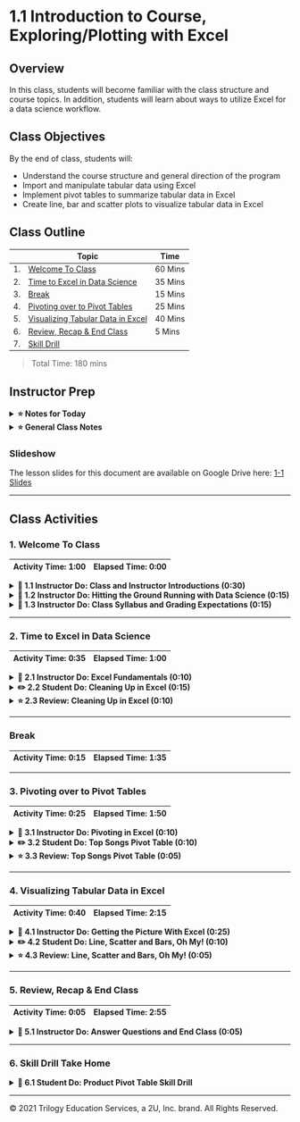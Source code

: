# 1.1 Introduction to Course, Exploring/Plotting with Excel

## Overview

In this class, students will become familiar with the class structure and course topics. In addition, students will learn about ways to utilize Excel for a data science workflow.

## Class Objectives

By the end of class, students will:

* Understand the course structure and general direction of the program
* Import and manipulate tabular data using Excel
* Implement pivot tables to summarize tabular data in Excel
* Create line, bar and scatter plots to visualize tabular data in Excel

## Class Outline

| | Topic | Time |
| -- | -- | -- |
| 1. | [Welcome To Class](#Section1) | 60 Mins |
| 2. | [Time to Excel in Data Science](#Section2) | 35 Mins |
| 3. | [Break](#Break) | 15 Mins |
| 4. | [Pivoting over to Pivot Tables](#Section3) | 25 Mins |
| 5. | [Visualizing Tabular Data in Excel](#Section4) | 40 Mins |
| 6. | [Review, Recap & End Class](#Section5) | 5 Mins |
| 7. | [Skill Drill](#Skill_Drill) | |

> Total Time: 180 mins

## Instructor Prep

<details>
  <summary><strong>⭐ Notes for Today </strong></summary>

* First off, welcome! Thank you for being a part of our program. Because of instructors and TAs like you, we're helping students achieve their goals and creative dreams. You've got a long road ahead and plenty of time to make an impact.

* It's important to set the right tone on the first day, so come to class prepared. You are encouraged to practice aloud at home and think through your presentation carefully. This doesn't mean you need to memorize the lesson word for word, but do become very comfortable with the material. On the first day, students will be more aware of any signs of unpreparedness. Later, when you've established rapport with your students, you can lighten your preparation a bit.

* In today's class, students may say, "Excel is too simple", or they may ask, "when will I ever use this in an actual industry job?" Feel free to provide your own experience or response, but as we as 2U and Netflix put our heads together to create a comprehensive applied data science and engineering boot camp, we identified Excel skills as a critical tool to interface between analysts and management. 

* When the lesson plan calls for files to be sent to students there are a few ways to do so. For the first couple of days it may be easiest to use Slack, but as the files and directories get more complex you may look to try alternate methods such as pushing and pulling from GitHub/GitLab and sending out the link, using a file storage like Google Drive, or zipping up files and continuing to Slack out. Please use whatever method you find most comfortable for sending files out to students.

* For the first units of the course, each Student-Do will include bonus "stretch goals". Any student who has completed the required goals for the activity is encouraged to challenge themselves and attempt the bonuses in the time allotted. These bonuses are designed to further explore the functionality and use-cases of our analytical tools and empower students to expand their technical prowess. Be aware that many of these bonuses will not be directly covered in the previous activities and will require some form of reading through documentation, Stack Overflow or Googling. 

</details>

<details>
  <summary><strong>⭐ General Class Notes </strong></summary>

### General Class Notes

* For each class, you will be provided a Lesson Plan outline (this document), activity folders to accompany each activity (including solved and unsolved versions of the materials), as well as a [slideshow](https://docs.google.com/presentation/d/1ht7k1V51YTw6RDIbqkv_-BThVhxLIG2SG8N9qAfm3Fg/edit#slide=id.g8fb1177054_0_5) that can be used to help facilitate the presentation for the day. You are encouraged to use the slideshow to help students follow along with the class activities and to assist the engagement of students who are more visual learners.

* Feel free to distribute these slides to the students before or after class. However, the links to the slideshows are for instructor-use only. When distributing slides to students, please first export the slides to a PDF file and then send out the PDF file.

* Have fun and enjoy the ride!

</details>

### Slideshow

The lesson slides for this document are available on Google Drive here: [1-1 Slides](https://docs.google.com/presentation/d/1ht7k1V51YTw6RDIbqkv_-BThVhxLIG2SG8N9qAfm3Fg)

---

## Class Activities

### 1. <a name="Section1"></a> Welcome To Class

| Activity Time:       1:00 |  Elapsed Time:      0:00  |
|---------------------------|---------------------------|

<details>
  <summary><strong>📣 1.1 Instructor Do: Class and Instructor Introductions (0:30)</strong></summary>
<br>

The first part of class consists of introductions from the university and program director, instructor and TAs.

Once you and the TAs have given your introductions, have every student in class introduce themselves. Feel free to refer to the slides or come up with questions of your own. Try to keep things lighthearted as students share their backgrounds.

<!---
TODO: **Potential Netflix intro statement**
-->

</details>

<details>
  <summary><strong>📣 1.2 Instructor Do: Hitting the Ground Running with Data Science (0:15)</strong></summary>
<br>


Now that introductions are finished, we'll begin the lesson by providing a glimpse into the past 20 years of data science in industry. Using the slides, cover the following: 

* The landscape of data is far reaching. Within the past 20 years, the collection, storage and analysis of data has experienced unprecedented acceleration and change. So much so that it does not make sense for us to focus on anything data-related prior to the the early 2000's.

  * From the early 2000s through the 2010s, data science seemed like a free-for-all. Everyone had their favorite language, toolkit, proprietary data solution, analysis pipeline, etc.

  * In these times, data scientists would use whichever language had the most robust solution. This meant that they would be expected to use multiple programming languages to complete a simple data workflow: start with a Java or Ruby script to manipulate SQL queries, move to a C or C++ script to perform statistical modelling, and then back to Java or R (cutting edge at the time) to create a visualization or to generate a report.

  * There were no collaborative, open-community forums for programming such as StackOverflow, which meant *hours* of traversing through documentation and then testing each and every step of the way. 
  
* Within the past 10 years Python has changed the entire landscape of data science and programming as a whole.

    * By combining open-source programming and easy to interpret language syntax, Python has become the most popular programming language in the world for data scientists.

    * With higher adoption rates comes more robust libraries and modules for us to use. Many popular data analysis tools in Java, SQL, R and C have been implemented in Python, which simplifies analysis logistics and the number of languages required by a data team.

    * The rise of Stack Overflow has revolutionized programming, troubleshooting and implementation. As a result, best practices become more common and more accessible than ever before.

* The job market has evolved as more and more companies utilize a Python-centric workflow.

  * Across the top 20 skills required by data science roles in 2020, Python and its powerful data science libraries can be used to master each and every one. 

   ![Word cloud of data skills](Images/01-data_wordcloud.png)


</details>

<details>
  <summary><strong>📣 1.3 Instructor Do: Class Syllabus and Grading Expectations (0:15)</strong></summary>
<br>

After walking the students through the evolution of data science in the past 20 years, establish class expectations.


* The purpose of this class is to take all of the relevant skills and techniques used by current tech industry jobs and bring them to you in a easy-to-digest format:

    * In-class programming exercises 

    * Case studies and mini-projects

    * Take-home skill drills (homework) and unit assessments (tests)

    * Three portfolio group projects

* In addition to the technical, statistical, machine learning and database design skills, critical soft skills will also be covered:

    * Collaborative design and version control skills using Git and Github

    * Agile work environment skills

    * Technical presentations and public speaking skills

* Review the class structure: 

  * Two days of classes per week, 
  
  * Skill drills or unit assessment after every class in lieu of homework
  
  * Projects at the end of modules

  * Note: It is recommended that you make the skill drills due 48 hours after the end of the class it is assigned. Unit assessments should be due by the end of the week they are assigned.

* Show students the class syllabus.

    * [Current Class Syllabus](Resources/NSU_Syllabus-Netflix_Applied_Data_Science_Boot_Camp.pdf)

    * Run through the high-level descriptions and objectives of each module.

* Grades for the course will be determined by the following factors:

    * Attendance and class participation - 10%

    * Daily skill drill turn-ins (pass/fail grading) - 10%

        * [Skill Drill Grading Rubric](https://docs.google.com/document/d/11L3XqOemkJ5STCJg27NoHOnTRo1t8mO33HBE9FE953k)

    * Unit Assessments - 20%
      
      * 7 assessments in total, lowest unit assessment score should be dropped

    * Project participation and deliverables - 60%

      * Note that the project grade is based upon student project submission and group presentation criteria.

      * Project 1 and 2 are each worth 15% of a student's total grade.

        * [Project 1 Grading Rubric](https://docs.google.com/document/d/1y3-B0ufh1QjUB5RmjakyN2jSRbiZtr4VC28JVMgU4-Y)

        * [Project 2 Grading Rubric](https://docs.google.com/document/d/1nPDWZVSuAFzkzinFQ5QapMQY-L81thkjiny5_EcIDgA)

      * Final project is worth 30% of a student's total grade.

        * [Final Project Grading Rubric](https://docs.google.com/document/d/1vMmqem92nEJuSfl4-CqHNOQy4OmAwV9k7RtySyukduM)

* Walk through each rubric and point out a sampling of criteria that will be used to grade student submissions. 

</details>

---

### 2. <a name="Section2"></a> Time to Excel in Data Science

| Activity Time:       0:35 |  Elapsed Time:      1:00  |
|---------------------------|---------------------------|

<details>

  <summary><strong>📣 2.1 Instructor Do: Excel Fundamentals (0:10)</strong></summary>
<br>  

Now it's time to teach our very first learning objective towards data science proficiency - Excel! Although some students may be familiar or even power users of Excel, it is important to reinforce good habits with this tool and ensure that every student knows when and where to use Excel in an industry position.

Use the slides to cover the following material. When directed, switch from the slideshow presentation to the linked Excel activity book. 

* Excel has multiple purposes - as a data source, as analysis and calculations tool, or as a visualizer.

* Although data scientists will not use Excel for the majority of their analysis, testing, and reporting, it still serves a purpose when looking at tabular data (data stored in a table format) at a high level or quickly manipulating and cleaning a small dataset.

* In industry, many non-data people rely on Excel for data visualization, analysis and reports. Even though analysis and visualization in Excel is not very scalable or practical, it is vitally important that we understand how to clean, manipulate and visualize data. You never know when you will be asked to produce these types of analysis for a peer, a manager or an executive.

    * Today we will look at some of the most useful functions of Excel in order to provide an overview of our dataset.

* **Functions** are the backbone of any analysis in Excel. They are similar to a function in most object-oriented programming language and they contain **arguments** and **variables**. 

* Functions in Excel are mostly predefined, and can be invoked within an Excel spreadsheet by using the `=` operator.

* Logical tests like **equals** and **greater than** or **less than** do not use formulas. Instead, they use operators and return **True** or **False**.

#### Excel Formula Demonstration

In the following demonstration, we will use Excel to review basic formulas. Open up the [Excel activity book](Activities/01-Ins_ExcelPlayground/Solved/Excel_Fundamentals.xlsx) or use the images in the slideshow.

1.  We can check if values and columns are equal using the `=` conditional operator.

    * Note that this is different from the `=` operator used to create an Excel function.

    * Demonstrate checking if two student's Exam 1 scores are equal using `=G2=G4`.

    * Demonstrate checking if student's scores are equal from Exam 1 to Exam 2 using `=G2:G10=H2:H10`.

2. We can check if a substring is within a string by using a combination of the `SEARCH` and `ISNUMBER` functions. 
  
    * The `SEARCH` function returns the position of the first match of the search text (substring) within a cell. If the substring does not exist in the cell it returns a value error.

    * We can combine the output from the `SEARCH` function with the `ISNUMBER` function. The `ISNUMBER` function simply checks if a cell is a number. 
    
    * If we put these functions together and the substring is found, then the `ISNUMBER` function will return `TRUE`. If the substring is not found, then the `ISNUMBER` function will return `FALSE`. 

    * Demonstrate searching for "bio" from the student's "Major" list using `=ISNUMBER(SEARCH("bio",F2))`

3. We can also apply mathematical formulas to any cell or range in Excel.
  
    * For example, we can calculate each student's final grade on a four point scale using mathematical manipulation and the `AVERAGE` function. 

    * Demonstrate calculating the student final score and converting to a four-point scale using `=(AVERAGE(G2:J2)/100) * 4`

4. Often times when working with dates and time, we need to convert formats or structure. Converting DateTime from one format to another is simple in Excel. 

    * Demonstrate switching between short date format and long date format in the example Excel activity book.

    ![Converting to long date format](Images/02-convert-long-date.gif)

5. Another handy feature in Excel is splitting a column with strings using a delimiter.

    * In data science, a delimiter could be helpful when extracting directories and files from an absolute file path, or when separating out elements in a comma-separated list.

    * Demonstrate splitting student first and last names in the Excel activity book.

    ![Splitting columns with delimiter](Images/03-split-delimiter.gif)

6. Conversely, we may need to combine values across columns to create a new value. This can be performed by using the ampersand `&` operator in a formula.

    * Demonstrate combining the student name and ID columns into a new identifier column in the Excel activity book using the formula `=E2&"_"&A2`. 

7. Finally, explain that one of the easiest ways to interpret data in Excel is by using **conditional formatting**. 

    * Conditional formatting is applying visual styling, such as background color, font, or text color, to a range of cells based on their values (or even lack-there-of!)

    * Conditional formatting is often used to highlight values that are outside of a specified range or past a specific threshold. Sometimes, conditional formatting is used if there are missing data points.

    * Demonstrate using conditional formatting to highlight scores.

    ![Applying conditional formatting](Images/04-conditional-formatting.gif) 

Point out that there are many, many more ways to use Excel for data exploration and we are only scratching the surface in this course.  

</details>

<details>

  <summary><strong>✏️ 2.2 Student Do: Cleaning Up in Excel (0:15)</strong></summary>
<br>

For the very first student activity of the course, students will use Excel tools to clean up a dirty dataset.

* You may use the slideshow to accompany this and all future activities. Be sure to mention the following before distributing the files:

  * This activity, along with all of today's activities, includes basic, mandatory instructions. There are optional bonus instructions for those who finish early or want an additional challenge.

  * **Note:** The time alloted for this activity is for the basic instructions. Time is not allocated for students to complete the bonus instructions.

* **Files:**

  * [README](Activities/02-Stu_Cleaning_Up_Excel/README.md)

  * [04-Stu_GradeBook/GradeBook_Unsolved.xlsx](Activities/02-Stu_Cleaning_Up_Excel/Unsolved/Cleaning_Up_Excel.xlsx)

#### Instructions:

1. Create a new column in the Excel spreadsheet that converts the Order Total (CAD) from the Canadian Dollar (CAD) to the United States Dollar (USD). 
    
    * For this activity we will assume that $1 Canadian Dollars is equal to $.77 US Dollars.

2. Create another new column that determines if an order contains fresh produce in the Products Ordered column.

3. Create another new column that calculates the estimated delivery date from the Order Date column. 

    * If an order contains fresh produce, the estimated delivery date should be three days after the order date, otherwise the estimated delivery date should be 14 days after the order date.

4. Split the Products Ordered column into separate columns using the `^` delimiter. Add the split columns to the end of the Excel sheet.

5. Add conditional formatting to the Excel sheet to highlight if a order contains fresh produce. 

#### Bonus:

6. Add custom conditional formatting to color-code each type of product ordered within an order.

7. Add a filter to the Excel sheet to only show orders that cost more than $50 US Dollars.

</details>

<details>

  <summary><strong>⭐ 2.3 Review: Cleaning Up in Excel (0:10)</strong></summary>
<br>

Take some time to walkthrough the previous activity and make sure you answer any student questions before moving on. 

</details>

---

### <a name="Break"></a> Break

| Activity Time:       0:15 |  Elapsed Time:      1:35  |
|---------------------------|---------------------------|

---

### 3. <a name="Section3"></a> Pivoting over to Pivot Tables

| Activity Time:       0:25 |  Elapsed Time:      1:50  |
|---------------------------|---------------------------|

<details>

  <summary><strong>📣 3.1 Instructor Do: Pivoting in Excel (0:10)</strong></summary>
<br>

Now it's time to cover one of the most powerful and useful tools that a data scientist can harness in Excel - pivot tables. A surprising number of professionals in tech and biotech industries know how to read and interpret pivot tables. Therefore, it is important to know how to build these tables in order to present data to a wider audience. As an added bonus, in this section, we will introduce basic summary statistics and concepts that will re-emerge when we cover statistical analysis in Python. 

Introduce pivot tables by covering the following:

  * One of the most useful features in Excel, and the biggest differentiator between people who casually use Excel to capture data and those who use Excel to explore their data, is the **pivot table**.

  * Pivot tables are summary tables within Excel that calculates summary statistics across factors defined by the user.

#### Pivot Table Demonstration

In this demonstration, we will use Excel to create pivot tables. Open up [03-Ins_PivotTables/PivotTables_Solved.xlsx](Activities/03-Ins_PivotTables/PivotTables_Solved.xlsx).

1. In order to create a pivot table, simply select Pivot Table within the Insert tab and then hit OK in the new window that pops up.

    * A menu appears where users choose which columns from the original sheet they would like to place into their pivot table.

2. Place Product into the Rows section. Excel will create a column of all products, consolidating all duplicate data points. 

    * Users can also group rows into subcategories by adding more fields into the Rows section. This feature will allow for more specific or more generalized tables. 

   ![MultiRows](Images/05-multirows.png)

3. Place Profit into the Values section. A new column will appear containing the sum of the Profit column from the original spreadsheet as it relates to the Product column. 

    * In other words, all "Apple" values are added together, all "Banana" values are added together, etc.

4. Users can change what kind of data they analyze within a pivot table by clicking on any of the fields placed within the Values section and selecting **Field Value Settings** from the drop down menu. This allows users to look at maximums, minimums, averages, and much more.

   ![ValueSettings](Images/06-value_settings.png)

5. Place Country into the Filter section. A new field listed as Country will appear above the pivot table. By clicking on this field and selecting a value from the menu that appears, users can filter data based upon what sales took place in a particular country.

   ![PivotTables](Images/07-PivotTables.png)

6. Users can also sort tables by selecting any single cell, then right-clicking. Within the pop-up menu, select **Sort**, and choose the desired sorting method.

Check if anyone has any questions before moving onto the next section. 

</details>

<details>

  <summary><strong>✏️ 3.2 Student Do: Top Songs Pivot Table (0:10)</strong></summary>
<br>

In this activity, students will create a pivot table to summarize metadata surrounding the top 5000 songs between 1901 and 2015. 

* **Files:**
 
  * [README](Activities/04-Stu_TopSongsPivot/README.md)

  * [04-Stu_GradeBook/GradeBook_Unsolved.xlsx](Activities/04-Stu_TopSongsPivot/Unsolved/Top5000Songs_Unsolved.xlsx)

#### Instructions:

1. Select all of the data within your worksheet and create a new pivot table.

2. Make a pivot table with the follow criteria: 
  
    * Contains two rows: artist and name.
  
    * Can be filtered by year.

    * All of an artist's songs should be listed underneath their name.

3. Update your pivot table to contain values for:

    * How many songs an artist has in the top 5000.

    * The sum of the final_score of their songs.

4. Sort your pivot table by descending sum of the final_score.

#### Bonus:

5. Add three additional summary columns for the average raw_usa, average raw_eng and average raw_eur.

6. Find the artist with the overall highest sum of final_score, copy the entire section of the artist and their songs from the pivot table to a new sheet. 

7. Determine the song with the top average raw_usa, average raw_eng and average raw_eur scores. Highlight the row(s) that contain the top songs.

</details>

<details>

  <summary><strong>⭐ 3.3 Review: Top Songs Pivot Table (0:05)</strong></summary>
<br>
Take some time to walkthrough the previous activity and make sure you answer any student questions before moving on.

</details>

---

### 4. <a name="Section4"></a> Visualizing Tabular Data in Excel

| Activity Time:       0:40 |  Elapsed Time:      2:15  |
|---------------------------|---------------------------|

<details>

  <summary><strong>📣 4.1 Instructor Do: Getting the Picture With Excel (0:25)</strong></summary>
<br>

In this section, you will teach students how to build basic visualizations such as line, bar and scatter plots in Excel. Like pivot tables, these plots are often used by the non-data population in order to visualize their data. Therefore it is important to reinforce these concepts in order for students to hone their ability of visualizing their data on-the-fly to a wider, non-technical population. We will not spend too much time on any single Excel method in today's class because we won't rely on Excel to convey meaningful visualizations - we will use Python for that.  

#### Line, Bar and Scatter Plots Demonstration

In this demonstration, we will build basic line, bar and scatter plots in Excel. You will carry out this demonstration in three separate workbooks each linked below. 

1. Using the [IceCreamFavesIceCreamFaves.xlsx](Activities/05-Ins_BasicVisExcel/IceCreamFaves.xlsx) file, select all of the data in columns A and B. Your selection should include the header rows containing the column labels and all rows containing data. Then navigate into the **Insert** tab at the top of the application to display all of the charting options that are available in the Charts group.

   * **PC**

     ![Chart Options](Images/08-PC_chart_options.png)

   * **Mac**

     ![Chart Options Mac](Images/09-MAC_chart_options.png)

2. Select a **bar chart**. Excel allows its users to create many kinds of charts, but first we'll focus on bar chart since that fits our data nicely.

    * Bar charts are especially helpful when visualizing a set of measurements across different categories or named values.

3. When selecting a charting option from the Charts group, a new menu will appear that allows us to select various visual options. In the case of bar charts, we can choose between 2D or 3D visuals with a horizontal or vertical layout.

    * For now, just stick with a vertical 2D chart since it is the most basic.

4. Once a chart option has been selected, a new chart will automatically be placed in the spreadsheet. Clicking on this chart will allow us to edit it and, if we so wished, we could double-click on any one element to edit that piece more specifically.

    * For now, click on the chart's title to show your students that we can rename the chart whatever we would like. (Note that its title may be a generic "Chart Title" if you did not include the header rows in your selection).

5. Next, add elements to the bar chart. PC and Mac instructions vary. Follow whichever steps align with your computer. 

    * If you are on a **PC**, follow these steps: 

      * Next, click on the plus sign to the right of our chart. This brings up a list of elements we can add/remove. Some of these elements have sub-elements which we can choose from as well.

      ![Images/PC_AddElements.png](Images/10-PC_AddElements.png)

      * Click on the **Axes Titles** option to add in titles for both our vertical and horizontal axes. Then click on the arrow to the right of the Axes Titles option to bring up the sub-menu, which allows us to choose the specific titles we would like to show.

      * By clicking on the paint brush to the right of a chart, we can choose a number of basic visual styles from a list. We can also select a color scheme for our chart by selecting a palette from the Color group.

      ![Images/PC_ChartColors.png](Images/11-PC_ChartColors.png)

      * Selecting a new color palette may not seem to make much of a difference at first, but if we double-click on the bars of our chart a new menu will appear at the side of the application that allows us to format our bars. If we then click on the paint can and select the "Vary colors by point" option, each bar will be given a different color that fits the palette we selected for our chart earlier.

   * In you are on **Mac**, follow these steps:  

      * Click on **Add Chart Element** on the left side of the ribbon and move down to **Axis Titles**. Here, you can select **Primary Horizontal** or **Primary Vertical**.

      ![Images/MAC_axis.png](Images/12-MAC_axis.png)

      * Click on **Change Colors** on the ribbon to changes the colors of the bar graph. This button is located to the right of the **Add Chart Element** option.

      * Double click on any of the bars to bring up the **Format Data Series** menu. Here we can check the **Vary colors by point** option that will give each bar a different color.

      ![Images/Mac_colors.png](Images/13-Mac_colors.png)

6. Point out that the format menu for a chart element can be brought up by double-clicking on any specific element. This gives us even more control over the look of our chart. 
  
    * Note: The exact location of the formatting control may differ between versions of Excel.

7. Next, we'll focus on the **line plot**. However, the data we currently have is not exactly ideal for creating this new plot. Ask the class: "Why is our data not ideal for a line plot?".

    * Our data does not take multiple measurements across a single variable such as time, which is ideal for a line plot. It instead compares a single data point across multiple named categories.

8. In order to practice visualizing a line plot with correct data, open [05-Ins_BasicVisExcel/BasicCharts.xlsx](Activities/05-Ins_BasicVisExcel/BasicCharts.xlsx) in Excel and go to the second sheet named Ice Cream Sales. This sheet contains data which shows how many scoops of ice cream flavors have been sold over a period of a year.

9. Select all of the data on this sheet and then select a 2D line chart from the **Charts** group on the **Insert** tab. 
  
    * Note: The selection should include the rows and columns containing labels.

    ![PC Line Charts](Images/14-PC_LineGraph.png)

10. From glancing at the chart, the class should notice just how cluttered it appears to be, making it difficult to extract any information. In order to make this chart more effective, we'll need to filter the rows. 

    * **PC**: To filter the rows you'd like to show, choose the third option to the right of chart. This allows us to filter what categories of data we would like to show.

    * Select a few ice cream flavors from the list and then hit **Apply** to filter some data for our chart.

    * **Mac**: To filter what is shown on the chart, choose the **Home** tab, select column **A**, and click **Sort & Filter** in the right of the toolbar. This option may be hidden in the Editing tab at certain screen sizes. Once your column is in filter mode, click the arrow dropdown in its header cell. Then, you will see options for sorting and filtering.

      ![Images/mac-line-chart-filter.gif](Images/15-mac-line-chart-filter.gif)

      * Select a few ice cream flavors from the list and show how the chart updates.

    * It is important to note that the filter options listed here are only helpful in certain cases. These limited filters will not help us when we need to filter out data based upon condition like greater than or less than.

11. Next, we'll look at the **scatter plot**. This plot consists of a scattering of points on a graph and is extremely useful when searching for relationships between two variables.

12.  Once again, our previous dataset is not sufficient for a scatter plot. Therefore we need to open [05-Ins_BasicVisExcel/ScatterPlot.xlsx](Activities/05-Ins_BasicVisExcel/ScatterPlot.xlsx) in Excel and navigate into the Normal Trend worksheet. This scatter plot compares an individual's salary to the price of their car.

13. Scatter plots become even more helpful when we apply a trend line to them. This allows us to further visualize the positive or negative relationship between our variables by plotting a line which best fits our data.

    *  To create a trendline, right-click on any data point within our scatter plot. In the right-click menu, select **Add Trendline...**

     * Note that Excel will create a **y=x linear trendline** by default. However, other types of trendlines may fit some data sets better. Encourage students to do their own research as to when and where they would apply different types of trendlines.

Be sure to answer any student questions before moving on.

</details>

<details>

  <summary><strong>✏️ 4.2 Student Do: Line, Scatter and Bars, Oh My! (0:10) </strong></summary>
<br>

In this activity, students will be provided with three scenarios and datasets. For each scenario, students will decide if a line, bar or scatter plot is most appropriate to visualize the data. Then they will use Excel to create each visualizations. 

* **Files:**

  * [README](Activities/06-Stu_LineScatterBars/README.md)

  * [06-Stu_LineScatterBars/LineScatterBars_Unsolved.xlsx](Activities/06-Stu_LineScatterBars/Unsolved/LineScatterBars_Unsolved.xlsx)

#### Instructions:

1. Select the first sheet within the [activity workbook](Unsolved/LineScatterBars_Unsolved.xlsx) titled Video Game Sales. This dataset contains the average unit sales and review scores for a wide variety of video game titles.

   * For this dataset, create a plot that compares the Global_Sales column against the NA_Sales column.

   * **Hint:** Which plot is best for comparing two variables?

2. Next, select the second sheet in the activity workbook titled Student Grades Over Semester. This dataset contains a list of students' GPA scores over the course of six months.

   * For this dataset, create a plot that visualizes a single student's GPA across all 6 months.

   * **Hint:** Which plot best visualizes the changes of a single variable over time?

3. Lastly, select the third sheet in the activity workbook titled Pidgeon Racing. This dataset contains race results from a pigeon race by the American Racing Pigeon Union. 

   * For this dataset, first create a pivot table that looks across all breeders and counts up the sum of all entries per breeder.

   * Using this pivot table, create a plot that visualizes the sum of entries per breeder.

   * **Hint:** Which plot best visualizes measurements across categorical or named values?

#### Bonus

4. Go back to the second sheet in the workbook Student Grades Over Semester. Create a new plot that visualizes multiple student GPA scores over the course of six months.

5. Using the Pigeon Racing dataset, create a new pivot table that calculates the average speed of the pigeons by sex. Create a plot that best visualizes the comparison between average speed and sex of the pigeon.

</details>

<details>

  <summary><strong>⭐ 4.3 Review: Line, Scatter and Bars, Oh My! (0:05)</strong></summary>
<br>

Take some time to walkthrough the previous activity and make sure you answer any student questions before moving on.

* Be sure to cover the following talking points:

  * For the first dataset, Video Game Sales, we are comparing two numerical, continuous variables. Our best visualization would be a scatter plot with a linear trendline.

  * For the second dataset, Student Grades Over Semester, we are visualizing the changes of a student's GPA over time. When dealing with data that is taken over a time-interval, we can actually use line, bar or even scatter plots. However, the line plot is the best choice to visualize this data because it provides additional context between each data point such as the direction and magnitude of change in a student's GPA. 

  * For the third dataset, Pigeon Racing, we need to visualize the sum of entries per breeder, which is a single measurement across named values (our breeder names). Therefore our dataset is best visualized with a bar plot. 

* Explain to students that selecting the best visualization for your data is as much an art form as it is data science. 
  
    * We will revisit how to create visualizations in a few weeks when we learn about tools such as Matplotlib and Plotly. 
    
    * There will be plenty of time to practice building effective visualizations for your data!

</details>

--- 

### 5. <a name="Section5"></a> Review, Recap & End Class 

| Activity Time:       0:05 |  Elapsed Time:      2:55  |
|---------------------------|---------------------------|

<details>
  <summary><strong>📣 5.1 Instructor Do: Answer Questions and End Class (0:05)</strong></summary>
<br>

Review today's class objectives:

  * Understand the course structure and general direction of the program

  * Import and manipulate tabular data using Excel
  
  * Implement pivot tables to summarize tabular data in Excel
  
  * Create line, bar and scatter plots to visualize tabular data in Excel

In the next class, we will review Python programming and practice writing some Python functions and workflows in order to get us ready to start analyzing data.

Answer any lingering questions before dismissing class. 

</details>  

---

### 6. <a name="Skill_Drill"></a> Skill Drill Take Home

<details>
  <summary><strong>📣 6.1 Student Do: Product Pivot Table Skill Drill</strong></summary>
<br>

In the student's first take-home skill drill activity, they will practice summarizing and visualizing a product order form dataset.

* **Files:**

  * [README](../../../02-Assignments/01-Introduction/01-Exploring_Plotting_Excel/README.md)

  * [02-Assignments/Unsolved/ProductionPivot_Unsolved.xlsx](../../../02-Assignments/01-Introduction/01-Exploring_Plotting_Excel/Unsolved/ProductionPivot_Unsolved.xlsx)

#### Instructions:

1. Create a new column that adds together the `Price` and `Shipping Price` columns. Name this newly calculated column `Total`.

2. Make a pivot table using all of the data from the `Order` sheet that satisfies the following requirements:

   * Calculate the total number of orders (count) for each `Customer ID`.

   * Highlight the `Customer ID` that has the largest number of orders. 

   * **Note:** There should be a grand total of 600 orders across all `Customer ID`.

3. Return to the original `Order` sheet and create a new pivot table that satisfies the following requirements:

   * Calculate the total number of orders for each `Product Name` _and_ `Shipping Priority`.

   * Filter the pivot table to only contain count values greater than `40`

   * **Hint:** Both `Product Name` and `Shipping Priority` are being summarized together as two factors. Is there a way to put more than one field in our pivot table rows?

4. Using the filtered pivot table data from the previous step, create a plot that visualizes how many of each shipping priority were ordered for the most popular products.

   * **Hint:** We are trying to visualize a set of measurements (our calculated counts) across different categories (our product names). Which visualization should we use?

#### Bonus (Optional)

5. Return to the original `Order` sheet and create one more pivot table that calculates the average order `Total` for each `Customer ID`.

6. Using the original `Order` sheet data, create a *histogram* plot using only the `Total` order values.

   * **Hint:** Look at the documentation on [creating a histogram in Excel](https://support.microsoft.com/en-us/office/create-a-histogram-85680173-064b-4024-b39d-80f17ff2f4e8). Be sure to select your appropriate operating system and Excel version. 
   
   * **Hint:** If you are unfamiliar with histogram plots, check out this great article on histograms from [chartio.com](https://chartio.com/learn/charts/histogram-complete-guide/)

7. Take a few moments to compare the summary results of our previous pivot table to that of the histogram. There is no need to write anything down for this step. We will have plenty of time in this course to document our observations and insights. 

   * Does the average order totals match what we are seeing across the distribution of order totals from the histogram? Why or why not?

</details>  

---

© 2021 Trilogy Education Services, a 2U, Inc. brand. All Rights Reserved.
